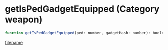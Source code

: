 # getIsPedGadgetEquipped (Category weapon)

```js
function getIsPedGadgetEquipped(ped: number, gadgetHash: number): boolean
```

[filename](getIsPedGadgetEquipped_m.md ':include')